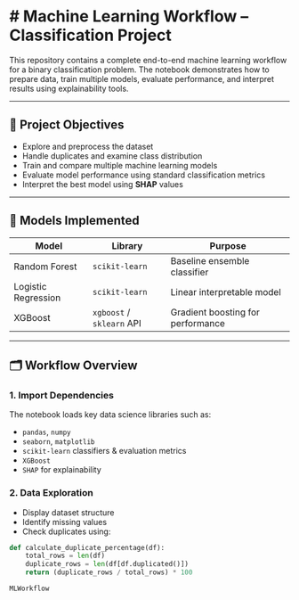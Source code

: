 # # Machine Learning Workflow – Classification Project

This repository contains a complete end-to-end machine learning workflow for a binary classification problem. The notebook demonstrates how to prepare data, train multiple models, evaluate performance, and interpret results using explainability tools.

---

## 📌 Project Objectives

- Explore and preprocess the dataset  
- Handle duplicates and examine class distribution  
- Train and compare multiple machine learning models  
- Evaluate model performance using standard classification metrics  
- Interpret the best model using **SHAP** values  

---

## 🧠 Models Implemented

| Model | Library | Purpose |
|------|---------|---------|
| Random Forest | `scikit-learn` | Baseline ensemble classifier |
| Logistic Regression | `scikit-learn` | Linear interpretable model |
| XGBoost | `xgboost` / `sklearn` API | Gradient boosting for performance |

---

## 🗂 Workflow Overview

### 1. **Import Dependencies**
The notebook loads key data science libraries such as:
- `pandas`, `numpy`
- `seaborn`, `matplotlib`
- `scikit-learn` classifiers & evaluation metrics
- `XGBoost`
- `SHAP` for explainability

### 2. **Data Exploration**
- Display dataset structure
- Identify missing values
- Check duplicates using:

```python
def calculate_duplicate_percentage(df):
    total_rows = len(df)
    duplicate_rows = len(df[df.duplicated()])
    return (duplicate_rows / total_rows) * 100

MLWorkflow
